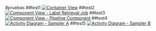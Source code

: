 #pruebas 
##test1
[![Container View](https://www.plantuml.com/plantuml/svg/pLR1ZgD64BttLvJcj2iDtbMaN3XOop9CX6G30eHoi3JgWRO72JTEWwtyLhuXFvQYxI0Umh4IvR27bjtzNlMhgaVJVEjwQVhpiH5ztJUAaZGkmYoC8o7BlZMK1tuK-h4Gx-tlvATRSM9wNTOdgNkAjvbGkYB6heIdB4YBq0yeJb-2bBPUvFqIf4yG56JVOPx5szacIHgyUXWKfi4BHeLHiWb-dKMEsTCNIZPUxht6wTRBPdj5HH3bNXh6RsaAYEVdOU6znBWQpOhUv31FCW-ttsQuwQRm_PaCCeQc1UbRdkG9hEV5hBmmod9lu_bSu1CoOynXGWmc5ecRcywQdNDBQGvoiBc-o5vPCtauQpR85PK2O9mmA7Wuwy6HWGR8EB5-wPR_cVhmqLEx9njmCceltPt-f1ewgQQblbQQVZihKiE3kDDqbAQKLKjbUsofghjJg-ltHkqqroVfmZ5bNSbATJlz8Jc6VlhvwrSwld_fFej1mbdV7WsNaa6CKyIinjcD9sw_pgqcQOwIyrMclyKY6pUpYj0o4CAUsROlzWmDO3TTUM3N99KrP05UMDTvmBuZih0ldxJxnZ8eUDoQm8rNV_xHCXi82yMluJYvrjJN-9bEZTJtMm91-A0WHgvHdRf8KWqPLPvDrmeW_6tRS2wVgTXuqVDm95Sh40UvXIh6vY06nTii6xMtIV82kR6fb2RxO9Q6G-jMKwNektVjvFWwSIqFAVJ99dpkb9caVUtRQhNwVBVruwvY_EUi8qX-mXcNegs8E2SMTSjMx-l3sKX3h7wfEQbk6XrDr9WlU3WeSGNccqyhXlqUPS-5Nzz6XigpqhryK0lp1O-v8E3_f8Xs8miyd_j8LySh1MOMRPZyExlidV18tvA4R7hgQgRY-aY3syD2NDraRQA2t8bq9bJJAPOXtGgUEiiPsfjabjyeoR0xJa9y7yrJPbZmcCe0jYo1PYFd_xDxhWFu0vMyU2II5o8lxaam-a31dfGVwd3OssgvJtX5mIV9_SiAQ09c2rh8dgjY9Q25DS37p0Zznsk21zx88_9DwMhuqluB)](https://link-to-image)<!--![Container View](./prueba.puml)-->
##test2
[![Component View - Label Retrieval Job](https://www.plantuml.com/plantuml/svg/pLR1ZgD64BttLvJcj2iDtbMaN3XOop9CX6G30eHoi3JgWRO72JTEWwtyLhuXFvQYxI0Umh4IvR27bjtzNlMhgaVJVEjwQVhpiH5ztJUAaZGkmYoC8o7BlZMK1tuK-h4Gx-tlvATRSM9wNTOdgNkAjvbGkYB6heIdB4YBq0yeJb-2bBPUvFqIf4yG56JVOPx5szacIHgyUXWKfi4BHeLHiWb-dKMEsTCNIZPUxht6wTRBPdj5HH3bNXh6RsaAYEVdOU6znBWQpOhUv31FCW-ttsQuwQRm_PaCCeQc1UbRdkG9hEV5hBmmod9lu_bSu1CoOynXGWmc5ecRcywQdNDBQGvoiBc-o5vPCtauQpR85PK2O9mmA7Wuwy6HWGR8EB5-wPR_cVhmqLEx9njmCceltPt-f1ewgQQblbQQVZihKiE3kDDqbAQKLKjbUsofghjJg-ltHkqqroVfmZ5bNSbATJlz8Jc6VlhvwrSwld_fFej1mbdV7WsNaa6CKyIinjcD9sw_pgqcQOwIyrMclyKY6pUpYj0o4CAUsROlzWmDO3TTUM3N99KrP05UMDTvmBuZih0ldxJxnZ8eUDoQm8rNV_xHCXi82yMluJYvrjJN-9bEZTJtMm91-A0WHgvHdRf8KWqPLPvDrmeW_6tRS2wVgTXuqVDm95Sh40UvXIh6vY06nTii6xMtIV82kR6fb2RxO9Q6G-jMKwNektVjvFWwSIqFAVJ99dpkb9caVUtRQhNwVBVruwvY_EUi8qX-mXcNegs8E2SMTSjMx-l3sKX3h7wfEQbk6XrDr9WlU3WeSGNccqyhXlqUPS-5Nzz6XigpqhryK0lp1O-v8E3_f8Xs8miyd_j8LySh1MOMRPZyExlidV18tvA4R7hgQgRY-aY3syD2NDraRQA2t8bq9bJJAPOXtGgUEiiPsfjabjyeoR0xJa9y7yrJPbZmcCe0jYo1PYFd_xDxhWFu0vMyU2II5o8lxaam-a31dfGVwd3OssgvJtX5mIV9_SiAQ09c2rh8dgjY9Q25DS37p0Zznsk21zx88_9DwMhuqluB)](https://link-to-image)<!--![Component View - Label Retrieval Job](./prueba.puml)-->
##test3
[![Component View - Pipeline Component](https://www.plantuml.com/plantuml/svg/pLR1ZgD64BttLvJcj2iDtbMaN3XOop9CX6G30eHoi3JgWRO72JTEWwtyLhuXFvQYxI0Umh4IvR27bjtzNlMhgaVJVEjwQVhpiH5ztJUAaZGkmYoC8o7BlZMK1tuK-h4Gx-tlvATRSM9wNTOdgNkAjvbGkYB6heIdB4YBq0yeJb-2bBPUvFqIf4yG56JVOPx5szacIHgyUXWKfi4BHeLHiWb-dKMEsTCNIZPUxht6wTRBPdj5HH3bNXh6RsaAYEVdOU6znBWQpOhUv31FCW-ttsQuwQRm_PaCCeQc1UbRdkG9hEV5hBmmod9lu_bSu1CoOynXGWmc5ecRcywQdNDBQGvoiBc-o5vPCtauQpR85PK2O9mmA7Wuwy6HWGR8EB5-wPR_cVhmqLEx9njmCceltPt-f1ewgQQblbQQVZihKiE3kDDqbAQKLKjbUsofghjJg-ltHkqqroVfmZ5bNSbATJlz8Jc6VlhvwrSwld_fFej1mbdV7WsNaa6CKyIinjcD9sw_pgqcQOwIyrMclyKY6pUpYj0o4CAUsROlzWmDO3TTUM3N99KrP05UMDTvmBuZih0ldxJxnZ8eUDoQm8rNV_xHCXi82yMluJYvrjJN-9bEZTJtMm91-A0WHgvHdRf8KWqPLPvDrmeW_6tRS2wVgTXuqVDm95Sh40UvXIh6vY06nTii6xMtIV82kR6fb2RxO9Q6G-jMKwNektVjvFWwSIqFAVJ99dpkb9caVUtRQhNwVBVruwvY_EUi8qX-mXcNegs8E2SMTSjMx-l3sKX3h7wfEQbk6XrDr9WlU3WeSGNccqyhXlqUPS-5Nzz6XigpqhryK0lp1O-v8E3_f8Xs8miyd_j8LySh1MOMRPZyExlidV18tvA4R7hgQgRY-aY3syD2NDraRQA2t8bq9bJJAPOXtGgUEiiPsfjabjyeoR0xJa9y7yrJPbZmcCe0jYo1PYFd_xDxhWFu0vMyU2II5o8lxaam-a31dfGVwd3OssgvJtX5mIV9_SiAQ09c2rh8dgjY9Q25DS37p0Zznsk21zx88_9DwMhuqluB)](https://link-to-image)<!--![Component View - Pipeline Component](./prueba.puml)-->
##test4
[![Activity Diagram - Sampler A](https://www.plantuml.com/plantuml/svg/pLR1ZgD64BttLvJcj2iDtbMaN3XOop9CX6G30eHoi3JgWRO72JTEWwtyLhuXFvQYxI0Umh4IvR27bjtzNlMhgaVJVEjwQVhpiH5ztJUAaZGkmYoC8o7BlZMK1tuK-h4Gx-tlvATRSM9wNTOdgNkAjvbGkYB6heIdB4YBq0yeJb-2bBPUvFqIf4yG56JVOPx5szacIHgyUXWKfi4BHeLHiWb-dKMEsTCNIZPUxht6wTRBPdj5HH3bNXh6RsaAYEVdOU6znBWQpOhUv31FCW-ttsQuwQRm_PaCCeQc1UbRdkG9hEV5hBmmod9lu_bSu1CoOynXGWmc5ecRcywQdNDBQGvoiBc-o5vPCtauQpR85PK2O9mmA7Wuwy6HWGR8EB5-wPR_cVhmqLEx9njmCceltPt-f1ewgQQblbQQVZihKiE3kDDqbAQKLKjbUsofghjJg-ltHkqqroVfmZ5bNSbATJlz8Jc6VlhvwrSwld_fFej1mbdV7WsNaa6CKyIinjcD9sw_pgqcQOwIyrMclyKY6pUpYj0o4CAUsROlzWmDO3TTUM3N99KrP05UMDTvmBuZih0ldxJxnZ8eUDoQm8rNV_xHCXi82yMluJYvrjJN-9bEZTJtMm91-A0WHgvHdRf8KWqPLPvDrmeW_6tRS2wVgTXuqVDm95Sh40UvXIh6vY06nTii6xMtIV82kR6fb2RxO9Q6G-jMKwNektVjvFWwSIqFAVJ99dpkb9caVUtRQhNwVBVruwvY_EUi8qX-mXcNegs8E2SMTSjMx-l3sKX3h7wfEQbk6XrDr9WlU3WeSGNccqyhXlqUPS-5Nzz6XigpqhryK0lp1O-v8E3_f8Xs8miyd_j8LySh1MOMRPZyExlidV18tvA4R7hgQgRY-aY3syD2NDraRQA2t8bq9bJJAPOXtGgUEiiPsfjabjyeoR0xJa9y7yrJPbZmcCe0jYo1PYFd_xDxhWFu0vMyU2II5o8lxaam-a31dfGVwd3OssgvJtX5mIV9_SiAQ09c2rh8dgjY9Q25DS37p0Zznsk21zx88_9DwMhuqluB)](https://link-to-image)<!--![Activity Diagram - Sampler A](./prueba.puml)-->
##test5
[![Activity Diagram - Sampler B](https://www.plantuml.com/plantuml/svg/pLR1ZgD64BttLvJcj2iDtbMaN3XOop9CX6G30eHoi3JgWRO72JTEWwtyLhuXFvQYxI0Umh4IvR27bjtzNlMhgaVJVEjwQVhpiH5ztJUAaZGkmYoC8o7BlZMK1tuK-h4Gx-tlvATRSM9wNTOdgNkAjvbGkYB6heIdB4YBq0yeJb-2bBPUvFqIf4yG56JVOPx5szacIHgyUXWKfi4BHeLHiWb-dKMEsTCNIZPUxht6wTRBPdj5HH3bNXh6RsaAYEVdOU6znBWQpOhUv31FCW-ttsQuwQRm_PaCCeQc1UbRdkG9hEV5hBmmod9lu_bSu1CoOynXGWmc5ecRcywQdNDBQGvoiBc-o5vPCtauQpR85PK2O9mmA7Wuwy6HWGR8EB5-wPR_cVhmqLEx9njmCceltPt-f1ewgQQblbQQVZihKiE3kDDqbAQKLKjbUsofghjJg-ltHkqqroVfmZ5bNSbATJlz8Jc6VlhvwrSwld_fFej1mbdV7WsNaa6CKyIinjcD9sw_pgqcQOwIyrMclyKY6pUpYj0o4CAUsROlzWmDO3TTUM3N99KrP05UMDTvmBuZih0ldxJxnZ8eUDoQm8rNV_xHCXi82yMluJYvrjJN-9bEZTJtMm91-A0WHgvHdRf8KWqPLPvDrmeW_6tRS2wVgTXuqVDm95Sh40UvXIh6vY06nTii6xMtIV82kR6fb2RxO9Q6G-jMKwNektVjvFWwSIqFAVJ99dpkb9caVUtRQhNwVBVruwvY_EUi8qX-mXcNegs8E2SMTSjMx-l3sKX3h7wfEQbk6XrDr9WlU3WeSGNccqyhXlqUPS-5Nzz6XigpqhryK0lp1O-v8E3_f8Xs8miyd_j8LySh1MOMRPZyExlidV18tvA4R7hgQgRY-aY3syD2NDraRQA2t8bq9bJJAPOXtGgUEiiPsfjabjyeoR0xJa9y7yrJPbZmcCe0jYo1PYFd_xDxhWFu0vMyU2II5o8lxaam-a31dfGVwd3OssgvJtX5mIV9_SiAQ09c2rh8dgjY9Q25DS37p0Zznsk21zx88_9DwMhuqluB)](https://link-to-image)<!--![Activity Diagram - Sampler B](./prueba.puml)-->
